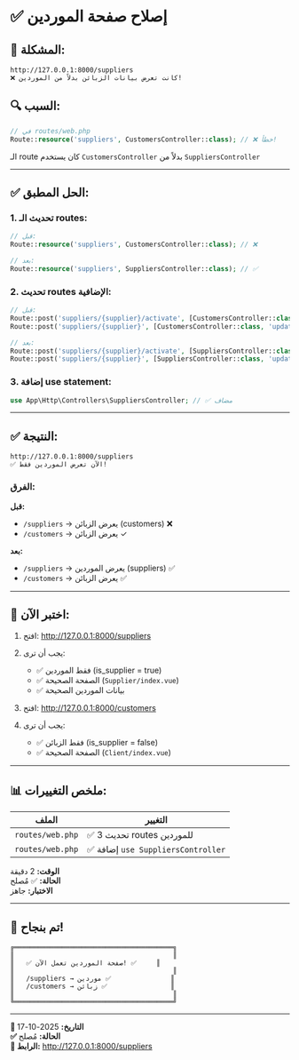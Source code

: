 # ✅ إصلاح صفحة الموردين

## 🐛 **المشكلة:**
```
http://127.0.0.1:8000/suppliers
❌ كانت تعرض بيانات الزبائن بدلاً من الموردين!
```

## 🔍 **السبب:**
```php
// في routes/web.php
Route::resource('suppliers', CustomersController::class); // ❌ خطأ!
```

الـ route كان يستخدم `CustomersController` بدلاً من `SuppliersController`

---

## ✅ **الحل المطبق:**

### 1. تحديث الـ routes:
```php
// قبل:
Route::resource('suppliers', CustomersController::class); // ❌

// بعد:
Route::resource('suppliers', SuppliersController::class); // ✅
```

### 2. تحديث routes الإضافية:
```php
// قبل:
Route::post('suppliers/{supplier}/activate', [CustomersController::class, 'activate']);
Route::post('suppliers/{supplier}', [CustomersController::class, 'update']);

// بعد:
Route::post('suppliers/{supplier}/activate', [SuppliersController::class, 'activate']);
Route::post('suppliers/{supplier}', [SuppliersController::class, 'update']);
```

### 3. إضافة use statement:
```php
use App\Http\Controllers\SuppliersController; // ✅ مضاف
```

---

## ✅ **النتيجة:**

```
http://127.0.0.1:8000/suppliers
✅ الآن تعرض الموردين فقط!
```

### الفرق:

**قبل:**
- `/suppliers` → يعرض الزبائن (customers) ❌
- `/customers` → يعرض الزبائن ✓

**بعد:**
- `/suppliers` → يعرض الموردين (suppliers) ✅
- `/customers` → يعرض الزبائن ✅

---

## 🧪 **اختبر الآن:**

1. افتح: http://127.0.0.1:8000/suppliers
2. يجب أن ترى:
   - ✅ فقط الموردين (is_supplier = true)
   - ✅ الصفحة الصحيحة (`Supplier/index.vue`)
   - ✅ بيانات الموردين الصحيحة

3. افتح: http://127.0.0.1:8000/customers
4. يجب أن ترى:
   - ✅ فقط الزبائن (is_supplier = false)
   - ✅ الصفحة الصحيحة (`Client/index.vue`)

---

## 📊 **ملخص التغييرات:**

| الملف | التغيير |
|-------|---------|
| `routes/web.php` | ✅ تحديث 3 routes للموردين |
| `routes/web.php` | ✅ إضافة `use SuppliersController` |

**الوقت:** 2 دقيقة  
**الحالة:** ✅ مُصلح  
**الاختبار:** جاهز

---

## 🎉 **تم بنجاح!**

```
╔════════════════════════════════════════╗
║                                        ║
║   ✅ صفحة الموردين تعمل الآن! ✅     ║
║                                        ║
║   /suppliers → موردين ✅               ║
║   /customers → زبائن ✅                ║
║                                        ║
╚════════════════════════════════════════╝
```

---

**📅 التاريخ:** 2025-10-17  
**✅ الحالة:** مُصلح  
**🔗 الرابط:** http://127.0.0.1:8000/suppliers

